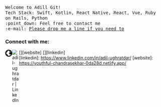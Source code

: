 <p align="cneter">
  <samp> 
    Welcome to Adill Git!  <br>
    Tech Stack: Swift, Kotlin, React Native, React, Vue, Ruby on Rails, Python <br>
     :point_down: Feel free  to contact me <br>
     :e-mail:	<a href='mailto:aughr063@uottawa.ca'>Please drop me a line if you need to </a> <br>    
  </samp>
</P>

### Connect with me:

[<img align="left" alt="adil-ughratdar" width="22px" src="https://raw.githubusercontent.com/iconic/open-iconic/master/svg/globe.svg" />][website]
[<img align="left" alt="adil-ughratdar | LinkedIn" width="22px" src="https://cdn.jsdelivr.net/npm/simple-icons@v3/icons/linkedin.svg" />][linkedin]
<br>
[linkedin]: https://www.linkedin.com/in/adil-ughratdar/
[website]: https://youthful-chandrasekhar-0da28d.netlify.app/

